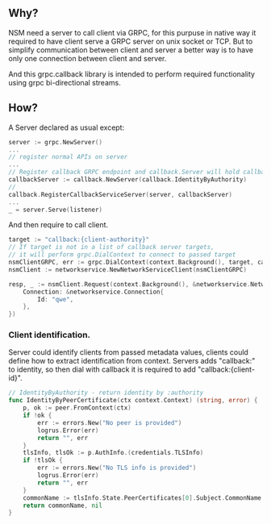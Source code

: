 ## Why?

NSM need a server to call client via GRPC, for this purpuse in native way it required to 
have client serve a GRPC server on unix socket or TCP. 
But to simplify communication between client and server a better way is to have 
only one connection between client and server.

And this grpc.callback library is intended to perform required functionality using 
grpc bi-directional streams.

## How?

A Server declared as usual except:

```go
server := grpc.NewServer()
...
// register normal APIs on server
...
// Register callback GRPC endpoint and callback.Server will hold callback clients to be callable.
callbackServer := callback.NewServer(callback.IdentityByAuthority)
//
callback.RegisterCallbackServiceServer(server, callbackServer)
...
_ = server.Serve(listener)
```

And then require to call client.
```go
target := "callback:{client-authority}"
// If target is not in a list of callback server targets, 
// it will perform grpc.DialContext to connect to passed target
nsmClientGRPC, err := grpc.DialContext(context.Background(), target, callback.WithCallbackDialer(server.callbackServer, target), grpc.WithInsecure())
nsmClient := networkservice.NewNetworkServiceClient(nsmClientGRPC)

resp, _ := nsmClient.Request(context.Background(), &networkservice.NetworkServiceRequest{
    Connection: &networkservice.Connection{
        Id: "qwe",
    },
})
```

### Client identification.

Server could identify clients from passed metadata values, clients could define how to extract
identification from context. Servers adds "callback:" to identity, so then dial with callback 
it is required to add "callback:{client-id}".

```go
// IdentityByAuthority - return identity by :authority
func IdentityByPeerCertificate(ctx context.Context) (string, error) {
	p, ok := peer.FromContext(ctx)
	if !ok {
		err := errors.New("No peer is provided")
		logrus.Error(err)
		return "", err
	}
	tlsInfo, tlsOk := p.AuthInfo.(credentials.TLSInfo)
	if !tlsOk {
		err := errors.New("No TLS info is provided")
		logrus.Error(err)
		return "", err
	}
	commonName := tlsInfo.State.PeerCertificates[0].Subject.CommonName
	return commonName, nil
}
```